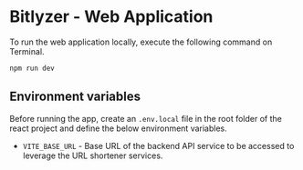 # Bitlyzer - Web Application

To run the web application locally, execute the following command on Terminal.

```bash
npm run dev
```

## Environment variables

Before running the app, create an `.env.local` file in the root folder of the react project and define the below environment variables.

- `VITE_BASE_URL` - Base URL of the backend API service to be accessed to leverage the URL shortener services.
